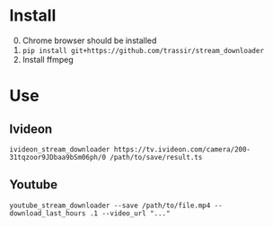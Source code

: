 # Install
0. Chrome browser should be installed
1. ```pip install git+https://github.com/trassir/stream_downloader```
2. Install ffmpeg
# Use
## Ivideon
```ivideon_stream_downloader https://tv.ivideon.com/camera/200-31tqzoor9JDbaa9bSm06ph/0 /path/to/save/result.ts```
## Youtube
```youtube_stream_downloader --save /path/to/file.mp4 --download_last_hours .1 --video_url "..."```